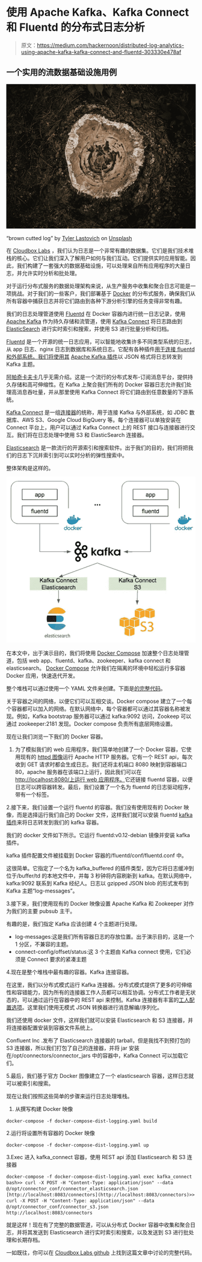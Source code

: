 # 使用 Apache Kafka、Kafka Connect 和 Fluentd 的分布式日志分析

> 原文：<https://medium.com/hackernoon/distributed-log-analytics-using-apache-kafka-kafka-connect-and-fluentd-303330e478af>

## 一个实用的流数据基础设施用例

![](img/bd4d86f6b4cfd1ecfd56b48879c18094.png)

“brown cutted log” by [Tyler Lastovich](https://unsplash.com/@lastly?utm_source=medium&utm_medium=referral) on [Unsplash](https://unsplash.com?utm_source=medium&utm_medium=referral)

在 [Cloudbox Labs](https://cloudboxlabs.com/) ，我们认为日志是一个非常有趣的数据集。它们是我们技术堆栈的核心。它们让我们深入了解用户如何与我们互动。它们提供实时应用智能。因此，我们构建了一套强大的数据基础设施，可以处理来自所有应用程序的大量日志，并允许实时分析和批处理。

对于运行分布式服务的数据处理架构来说，从生产服务中收集和聚合日志可能是一项挑战。对于我们的一些客户，我们部署基于 [Docker](https://docs.docker.com/) 的分布式服务，确保我们从所有容器中捕获日志并将它们路由到各种下游分析引擎的任务变得非常有趣。

我们的日志处理管道使用 [Fluentd](https://docs.fluentd.org/v1.0) 在 Docker 容器内进行统一日志记录，使用 [Apache Kafka](http://kafka.apache.org/documentation/) 作为持久存储和流管道，使用 [Kafka Connect](https://docs.confluent.io/current/connect/index.html) 将日志路由到 [ElasticSearch](https://www.elastic.co/guide/index.html) 进行实时索引和搜索，并使用 S3 进行批量分析和归档。

[Fluentd](https://docs.fluentd.org/v1.0) 是一个开源的统一日志应用，可以智能地收集许多不同类型系统的日志，从 app 日志、nginx 日志到数据库和系统日志。它配有各种插件[用于连接 fluentd 和外部系统。我们将使用其](https://www.fluentd.org/plugins) [Apache Kafka 插件](https://github.com/fluent/fluent-plugin-kafka)以 JSON 格式将日志转发到 Kafka 主题。

[阿帕奇卡夫卡](http://kafka.apache.org/documentation/)几乎无需介绍。这是一个流行的分布式发布-订阅消息平台，提供持久存储和高可伸缩性。在 Kafka 上聚合我们所有的 Docker 容器日志允许我们处理高消息吞吐量，并从那里使用 Kafka Connect 将它们路由到任意数量的下游系统。

[Kafka Connect](https://docs.confluent.io/current/connect/index.html) 是一组[连接器](https://docs.confluent.io/current/connect/managing/connectors.html)的统称，用于连接 Kafka 与外部系统，如 JDBC 数据库、AWS S3、Google Cloud BigQuery 等。每个连接器可以单独安装在 Connect 平台上，用户可以通过 Kafka Connect 上的 REST 接口与连接器进行交互。我们将在日志处理中使用 S3 和 ElasticSearch 连接器。

[Elasticsearch](https://www.elastic.co/guide/index.html) 是一款流行的开源索引和搜索软件。出于我们的目的，我们将把我们的日志下沉并索引到可以实时分析的弹性搜索中。

整体架构是这样的。

![](img/bb626549966fb8fca705ae1171373df9.png)

在本文中，出于演示目的，我们将使用 [Docker Compose](https://docs.docker.com/compose/overview/) 加速整个日志处理管道，包括 web app、fluentd、kafka、zookeeper、kafka connect 和 elasticsearch。 [Docker Compose](https://docs.docker.com/compose/overview/) 允许我们在隔离的环境中轻松运行多容器 Docker 应用，快速迭代开发。

整个堆栈可以通过使用一个 YAML 文件来创建。下面是[的完整代码](https://github.com/cloudboxlabs/blog-code/blob/master/distributed-logging/docker-compose-dist-logging.yaml)。

关于容器之间的网络，以便它们可以互相交谈。Docker compose 建立了一个每个容器都可以加入的网络。在默认网络中，每个容器都可以通过其容器名称被发现。例如，Kafka bootstrap 服务器可以通过 kafka:9092 访问，Zookeep 可以通过 zookeeper:2181 发现。Docker compose 负责所有底层网络设置。

现在让我们浏览一下我们的 Docker 容器。

1.  为了模拟我们的 web 应用程序，我们简单地创建了一个 Docker 容器，它使用现有的 [httpd 图像](https://hub.docker.com/_/httpd/)运行 Apache HTTP 服务器。它有一个 REST api，每次收到 GET 请求时都会生成日志。我们还将主机端口 8080 映射到容器端口 80，apache 服务器在该端口上运行，因此我们可以在 [http://localhost:8080/上运行 web 应用程序。](http://localhost:8080/.)它还链接 fluentd 容器，以便日志可以跨容器转发。最后，我们设置了一个名为 fluentd 的日志驱动程序，带有一个标签。

2.接下来，我们设置一个运行 fluentd 的容器。我们没有使用现有的 Docker 映像，而是选择运行我们自己的 Docker 文件，这样我们就可以安装 fluentd [kafka 插件](https://github.com/fluent/fluent-plugin-kafka)来将日志转发到我们的 kafka 容器。

我们的 docker 文件如下所示。它运行 fluentd:v0.12-debian 镜像并安装 kafka 插件。

kafka 插件配置文件被挂载到 Docker 容器的/fluentd/conf/fluentd.conf 中。

这很简单。它指定了一个名为 kafka_buffered 的插件类型，因为它将日志缓冲到位于/buffer/td 的本地文件中，并每 3 秒钟将内容刷新到 kafka。在默认网络中，kafka:9092 联系到 Kafka 经纪人。日志以 gzipped JSON blob 的形式发布到 Kafka 主题“log-messages”。

3.接下来，我们使用现有的 Docker 映像设置 Apache Kafka 和 Zookeeper 对作为我们的主要 pubsub 主干。

有趣的是，我们指定 Kafka 应该创建 4 个主题进行处理。

*   log-messages:这是我们所有容器日志的存放位置。出于演示目的，这是一个 1 分区，不兼容的主题。
*   connect-config/offset/status:这 3 个主题由 Kafka connect 使用，它们必须是 Connect 要求的紧凑主题

4.现在是整个堆栈中最有趣的容器。Kafka 连接容器。

在这里，我们以分布式模式运行 Kafka 连接器。分布式模式提供了更多的可伸缩性和容错能力，因为所有的连接器工作人员都可以相互协调。分布式工作者是无状态的，可以通过运行在容器中的 REST api 来控制。Kafka 连接器有丰富的[工人配置选项](https://docs.confluent.io/current/connect/references/allconfigs.html#connect-allconfigs)。这里我们使用无模式 JSON 转换器进行消息解编/序列化。

我们还使用 docker 文件，这样我们就可以安装 Elasticsearch 和 S3 连接器，并将连接器配置安装到容器文件系统上。

Confluent Inc .发布了 Elasticsearch 连接器的 tarball，但是我找不到预打包的 S3 连接器，所以我们打包了自己的连接器，并将 jar 安装在/opt/connectors/connector_jars 中的容器中，Kafka Connect 可以加载它们。

5.最后，我们基于官方 Docker 图像建立了一个 elasticsearch 容器，这样日志就可以被索引和搜索。

现在让我们按照这些简单的步骤来运行日志处理堆栈。

1.  从撰写构建 Docker 映像

```
docker-compose -f docker-compose-dist-logging.yaml build
```

2.运行将设置所有容器的 Docker 映像

```
docker-compose -f docker-compose-dist-logging.yaml up
```

3.Exec 进入 kafka_connect 容器，使用 REST api 添加 Elasticsearch 和 S3 连接器

```
docker-compose -f docker-compose-dist-logging.yaml exec kafka_connect bash>> curl -X POST -H "Content-Type: application/json" --data @/opt/connector_conf/connector_elasticsearch.json [http://localhost:8083/connectors](http://localhost:8083/connectors)>> curl -X POST -H "Content-Type: application/json" --data @/opt/connector_conf/connector_s3.json http://localhost:8083/connectors
```

就是这样！现在有了完整的数据管道，可以从分布式 Docker 容器中收集和聚合日志，并将其发送到 Elasticsearch 进行实时索引和搜索，以及发送到 S3 进行批处理和长期存档。

一如既往，你可以在 [Cloudbox Labs github](https://github.com/cloudboxlabs/blog-code/tree/master/distributed-logging) 上找到这篇文章中讨论的完整代码。